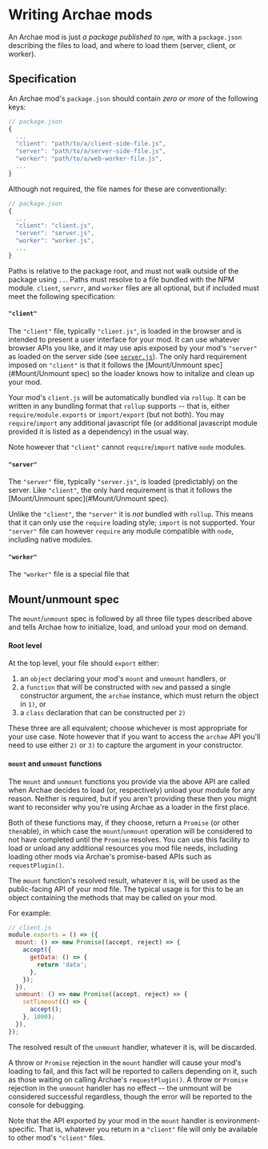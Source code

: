 # Writing Archae mods

An Archae mod is just _a package published to `npm`_, with a `package.json` describing the files to load, and where to load them (server, client, or worker).

## Specification

An Archae mod's `package.json` should contain _zero or more_ of the following keys:

```js
// package.json
{
  ...
  "client": "path/to/a/client-side-file.js",
  "server": "path/to/a/server-side-file.js",
  "worker": "path/to/a/web-worker-file.js",
  ...
}
```

Although not required, the file names for these are conventionally:

```js
// package.json
{
  ...
  "client": "client.js",
  "server": "server.js",
  "worker": "worker.js",
  ...
}
```

Paths is relative to the package root, and must not walk outside of the package using `..`. Paths must resolve to a file bundled with the NPM module. `client`, `servrr`, and `worker` files are all optional, but if included must meet the following specification:

#### `"client"`

The `"client"` file, typically `"client.js"`, is loaded in the browser and is intended to present a user interface for your mod. It can use whatever browser APIs you like, and it may use apis exposed by your mod's `"server"` as loaded on the server side (see [`server.js`](#"server.js")). The only hard requirement imposed on `"client"` is that it follows the [Mount/Unmount spec](#Mount/Unmount spec) so the loader knows how to initalize and clean up your mod.

Your mod's `client.js` will be automatically bundled via `rollup`. It can be written in any bundling format that `rollup` supports -- that is, either `require/module.exports` or `import/export` (but not both). You may `require`/`import` any additional javascript file (or additional javascript module provided it is listed as a dependency) in the usual way.

Note however that `"client"` cannot `require`/`import` native `node` modules.

#### `"server"`

The `"server"` file, typically `"server.js"`, is loaded (predictably) on the server. Like `"client"`, the only hard requirement is that it follows the [Mount/Unmount spec](#Mount/Unmount spec).

Unlike the `"client"`, the `"server"` it is _not_ bundled with `rollup`. This means that it can only use the `require` loading style; `import` is not supported. Your `"server"` file can however `require` any module compatible with `node`, including native modules.

#### `"worker"`

The `"worker"` file is a special file that 

## Mount/unmount spec

The `mount`/`unmount` spec is followed by all three file types described above and tells Archae how to initialize, load, and unload your mod on demand.

#### Root level

At the top level, your file should `export` either:

1. an `object` declaring your mod's `mount` and `unmount` handlers, or
1. a `function` that will be constructed with `new` and passed a single constructor argument, the `archae` instance, which must return the object in `1)`, or
1. a `class` declaration that can be constructed per `2)`

These three are all equivalent; choose whichever is most appropriate for your use case. Note however that if you want to access the `archae` API you'll need to use either `2)` or `3)` to capture the argument in your constructor.

#### `mount` and `unmount` functions

The `mount` and `unmount` functions you provide via the above API are called when Archae decides to load (or, respectively) unload your module for any reason. Neither is required, but if you aren't providing these then you might want to reconsider why you're using Archae as a loader in the first place.

Both of these functions may, if they choose, return a `Promise` (or other `then`able), in which case the `mount`/`unmount` operation will be considered to not have completed until the `Promise` resolves. You can use this facility to load or unload any additional resources you mod file needs, including loading other mods via Archae's promise-based APIs such as `requestPlugin()`.

The `mount` function's resolved result, whatever it is, will be used as the public-facing API of your mod file. The typical usage is for this to be an object containing the methods that may be called on your mod.

For example:

```js
// client.js
module.exports = () => ({
  mount: () => new Promise((accept, reject) => {
    accept({
      getData: () => {
        return 'data';
      },
    });
  }),
  unmount: () => new Promise((accept, reject) => {
    setTimeout(() => {
      accept();
    }, 1000);
  }),
});
```

The resolved result of the `unmount` handler, whatever it is, will be discarded.

A throw or `Promise` rejection in the `mount` handler will cause your mod's loading to fail, and this fact will be reported to callers depending on it, such as those waiting on calling Archae's `requestPlugin()`. A throw or `Promise` rejection in the `unmount` handler has no effect -- the unmount will be considered successful regardless, though the error will be reported to the console for debugging.

Note that the API exported by your mod in the `mount` handler is environment-specific. That is, whatever you return in a `"client"` file will only be available to other mod's `"client"` files.
